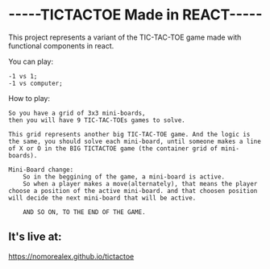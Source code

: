 # -----TICTACTOE Made in REACT-----

This project represents a variant of the TIC-TAC-TOE game made with functional components in react.
 
You can play:

    -1 vs 1; 
    -1 vs computer;

How to play:

    So you have a grid of 3x3 mini-boards, 
    then you will have 9 TIC-TAC-TOEs games to solve.

    This grid represents another big TIC-TAC-TOE game. And the logic is the same, you should solve each mini-board, until someone makes a line of X or O in the BIG TICTACTOE game (the container grid of mini-boards).

    Mini-Board change:
        So in the beggining of the game, a mini-board is active.
        So when a player makes a move(alternately), that means the player choose a position of the active mini-board. and that choosen position will decide the next mini-board that will be active.

        AND SO ON, TO THE END OF THE GAME.


## It's live at:

https://nomorealex.github.io/tictactoe
